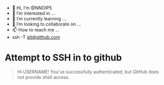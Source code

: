 - 👋 Hi, I’m @NNOIP5
- 👀 I’m interested in ...
- 🌱 I’m currently learning ...
- 💞️ I’m looking to collaborate on ...
- 📫 How to reach me ...
-  ssh -T git@github.com
# Attempt to SSH in to github
> Hi USERNAME! You've successfully authenticated, but GitHub does not provide
> shell access.

<!---
NNOIP5/NNOIP5 is a ✨ special ✨ repository because its `README.md` (this file) appears on your GitHub profile.
You can click the Preview link to take a look at your changes.
--->
